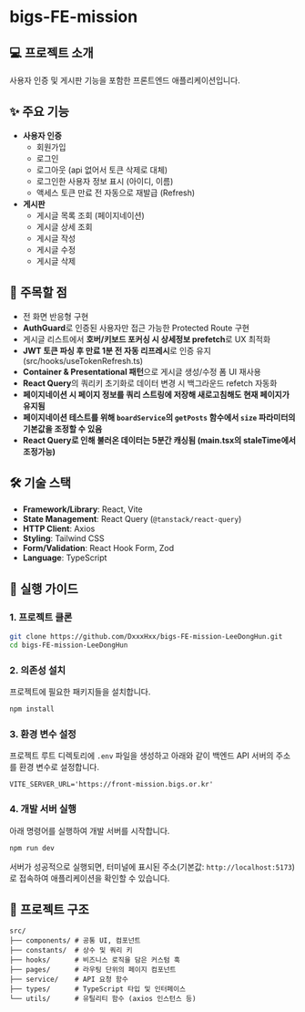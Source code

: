# bigs-FE-mission

## 💻 프로젝트 소개

사용자 인증 및 게시판 기능을 포함한 프론트엔드 애플리케이션입니다.

## ✨ 주요 기능

- **사용자 인증**
  - 회원가입
  - 로그인
  - 로그아웃 (api 없어서 토큰 삭제로 대체)
  - 로그인한 사용자 정보 표시 (아이디, 이름)
  - 액세스 토큰 만료 전 자동으로 재발급 (Refresh)
- **게시판**
  - 게시글 목록 조회 (페이지네이션)
  - 게시글 상세 조회
  - 게시글 작성
  - 게시글 수정
  - 게시글 삭제

## 🔎 주목할 점

- 전 화면 반응형 구현
- **AuthGuard**로 인증된 사용자만 접근 가능한 Protected Route 구현
- 게시글 리스트에서 **호버/키보드 포커싱 시 상세정보 prefetch**로 UX 최적화
- **JWT 토큰 파싱 후 만료 1분 전 자동 리프레시**로 인증 유지 (src/hooks/useTokenRefresh.ts)
- **Container & Presentational 패턴**으로 게시글 생성/수정 폼 UI 재사용
- **React Query**의 쿼리키 초기화로 데이터 변경 시 백그라운드 refetch 자동화
- **페이지네이션 시 페이지 정보를 쿼리 스트링에 저장해 새로고침해도 현재 페이지가 유지됨**
- **페이지네이션 테스트를 위해 `boardService`의 `getPosts` 함수에서 `size` 파라미터의 기본값을 조정할 수 있음**
- **React Query로 인해 불러온 데이터는 5분간 캐싱됨 (main.tsx의 staleTime에서 조정가능)**

## 🛠️ 기술 스택

- **Framework/Library**: React, Vite
- **State Management**: React Query (`@tanstack/react-query`)
- **HTTP Client**: Axios
- **Styling**: Tailwind CSS
- **Form/Validation**: React Hook Form, Zod
- **Language**: TypeScript

## 🚀 실행 가이드

### 1. 프로젝트 클론

```bash
git clone https://github.com/DxxxHxx/bigs-FE-mission-LeeDongHun.git
cd bigs-FE-mission-LeeDongHun
```

### 2. 의존성 설치

프로젝트에 필요한 패키지들을 설치합니다.

```bash
npm install
```

### 3. 환경 변수 설정

프로젝트 루트 디렉토리에 `.env` 파일을 생성하고 아래와 같이 백엔드 API 서버의 주소를 환경 변수로 설정합니다.

```
VITE_SERVER_URL='https://front-mission.bigs.or.kr'
```

### 4. 개발 서버 실행

아래 명령어를 실행하여 개발 서버를 시작합니다.

```bash
npm run dev
```

서버가 성공적으로 실행되면, 터미널에 표시된 주소(기본값: `http://localhost:5173`)로 접속하여 애플리케이션을 확인할 수 있습니다.

## 📁 프로젝트 구조

```
src/
├── components/ # 공통 UI, 컴포넌트
├── constants/  # 상수 및 쿼리 키
├── hooks/      # 비즈니스 로직을 담은 커스텀 훅
├── pages/      # 라우팅 단위의 페이지 컴포넌트
├── service/    # API 요청 함수
├── types/      # TypeScript 타입 및 인터페이스
└── utils/      # 유틸리티 함수 (axios 인스턴스 등)
```
